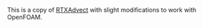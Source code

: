 This is a copy of [RTXAdvect](https://github.com/BinWang0213/RTXAdvect/tree/ca5f6ae) with slight modifications to work with OpenFOAM.
